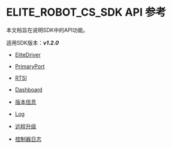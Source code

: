 # ELITE_ROBOT_CS_SDK API 参考

本文档旨在说明SDK中的API功能。

适用SDK版本：***v1.2.0***

- [EliteDriver](./EliteDriver.cn.md)

- [PrimaryPort](./PrimaryPort.cn.md)

- [RTSI](./RTSI.cn.md)

- [Dashboard](./Dashboard.cn.md)

- [版本信息](./VersionInfo.cn.md)

- [Log](./Log.cn.md)

- [远程升级](./RemoteUpgrade.cn.md)

- [控制器日志](./ControllerLog.cn.md)